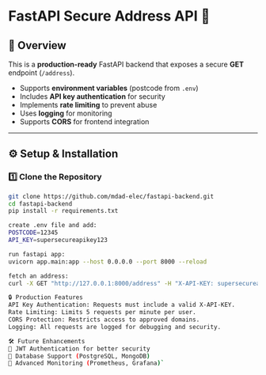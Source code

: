 # FastAPI Secure Address API 🚀

## 📌 Overview  
This is a **production-ready** FastAPI backend that exposes a secure **GET** endpoint (`/address`).  
- Supports **environment variables** (postcode from `.env`)  
- Includes **API key authentication** for security  
- Implements **rate limiting** to prevent abuse  
- Uses **logging** for monitoring  
- Supports **CORS** for frontend integration  

---

## ⚙️ Setup & Installation  

### **1️⃣ Clone the Repository**  
```sh
git clone https://github.com/mdad-elec/fastapi-backend.git
cd fastapi-backend
pip install -r requirements.txt

create .env file and add:
POSTCODE=12345
API_KEY=supersecureapikey123

run fastapi app:
uvicorn app.main:app --host 0.0.0.0 --port 8000 --reload

fetch an address:
curl -X GET "http://127.0.0.1:8000/address" -H "X-API-KEY: supersecureapikey123"

🔒 Production Features
API Key Authentication: Requests must include a valid X-API-KEY.
Rate Limiting: Limits 5 requests per minute per user.
CORS Protection: Restricts access to approved domains.
Logging: All requests are logged for debugging and security.

🛠️ Future Enhancements
🔹 JWT Authentication for better security
🔹 Database Support (PostgreSQL, MongoDB)
🔹 Advanced Monitoring (Prometheus, Grafana)`